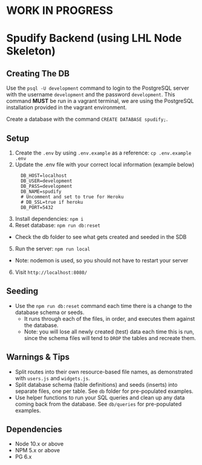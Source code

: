 # WORK IN PROGRESS

Spudify Backend (using LHL Node Skeleton)
=========

## Creating The DB

Use the `psql -U development` command to login to the PostgreSQL server with the username `development` and the password `development`. This command **MUST** be run in a vagrant terminal, we are using the PostgreSQL installation provided in the vagrant environment.

Create a database with the command `CREATE DATABASE spudify;`.

## Setup

1. Create the `.env` by using `.env.example` as a reference: `cp .env.example .env`
2. Update the .env file with your correct local information (example below)
    ```
      DB_HOST=localhost
      DB_USER=development
      DB_PASS=development
      DB_NAME=spudify
      # Uncomment and set to true for Heroku
      # DB_SSL=true if heroku
      DB_PORT=5432
    ```
3. Install dependencies: `npm i`
4. Reset database: `npm run db:reset`
  - Check the db folder to see what gets created and seeded in the SDB
5. Run the server: `npm run local`
  - Note: nodemon is used, so you should not have to restart your server
6. Visit `http://localhost:8080/`

## Seeding

- Use the `npm run db:reset` command each time there is a change to the database schema or seeds. 
  - It runs through each of the files, in order, and executes them against the database. 
  - Note: you will lose all newly created (test) data each time this is run, since the schema files will tend to `DROP` the tables and recreate them.

## Warnings & Tips

- Split routes into their own resource-based file names, as demonstrated with `users.js` and `widgets.js`.
- Split database schema (table definitions) and seeds (inserts) into separate files, one per table. See `db` folder for pre-populated examples. 
- Use helper functions to run your SQL queries and clean up any data coming back from the database. See `db/queries` for pre-populated examples.

## Dependencies

- Node 10.x or above
- NPM 5.x or above
- PG 6.x
